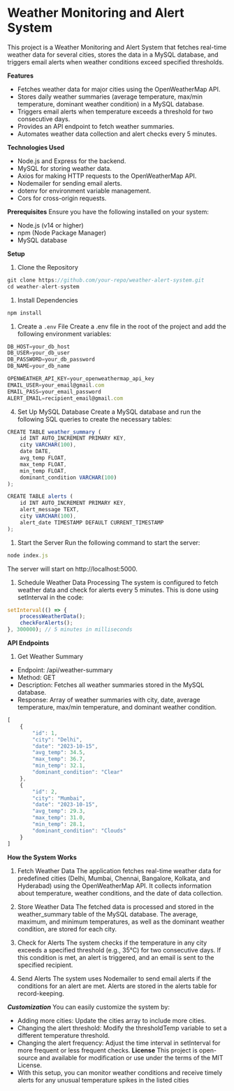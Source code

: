 # Weather Monitoring and Alert System
This project is a Weather Monitoring and Alert System that fetches real-time weather data for several cities, stores the data in a MySQL database, and triggers email alerts when weather conditions exceed specified thresholds.

**Features**
* Fetches weather data for major cities using the OpenWeatherMap API.
* Stores daily weather summaries (average temperature, max/min temperature, dominant weather condition) in a MySQL database.
* Triggers email alerts when temperature exceeds a threshold for two consecutive days.
* Provides an API endpoint to fetch weather summaries.
* Automates weather data collection and alert checks every 5 minutes.

**Technologies Used**
* Node.js and Express for the backend.
* MySQL for storing weather data.
* Axios for making HTTP requests to the OpenWeatherMap API.
* Nodemailer for sending email alerts.
* dotenv for environment variable management.
* Cors for cross-origin requests.

**Prerequisites**
Ensure you have the following installed on your system:

* Node.js (v14 or higher)
* npm (Node Package Manager)
* MySQL database

**Setup**
1. Clone the Repository
```javascript
git clone https://github.com/your-repo/weather-alert-system.git
cd weather-alert-system
```
1. Install Dependencies
```javascript
npm install
```
1. Create a `.env` File
Create a .env file in the root of the project and add the following environment variables:
```javascript
DB_HOST=your_db_host
DB_USER=your_db_user
DB_PASSWORD=your_db_password
DB_NAME=your_db_name

OPENWEATHER_API_KEY=your_openweathermap_api_key
EMAIL_USER=your_email@gmail.com
EMAIL_PASS=your_email_password
ALERT_EMAIL=recipient_email@gmail.com
```
4. Set Up MySQL Database
Create a MySQL database and run the following SQL queries to create the necessary tables:
```javascript
CREATE TABLE weather_summary (
    id INT AUTO_INCREMENT PRIMARY KEY,
    city VARCHAR(100),
    date DATE,
    avg_temp FLOAT,
    max_temp FLOAT,
    min_temp FLOAT,
    dominant_condition VARCHAR(100)
);

CREATE TABLE alerts (
    id INT AUTO_INCREMENT PRIMARY KEY,
    alert_message TEXT,
    city VARCHAR(100),
    alert_date TIMESTAMP DEFAULT CURRENT_TIMESTAMP
);
```
1. Start the Server
Run the following command to start the server:
```javascript
node index.js
```
The server will start on http://localhost:5000.

1. Schedule Weather Data Processing
The system is configured to fetch weather data and check for alerts every 5 minutes. This is done using setInterval in the code:
```javascript
setInterval(() => {
    processWeatherData();
    checkForAlerts();
}, 300000); // 5 minutes in milliseconds
```
**API Endpoints**
1. Get Weather Summary
* Endpoint: /api/weather-summary
* Method: GET
* Description: Fetches all weather summaries stored in the MySQL database.
* Response: Array of weather summaries with city, date, average temperature, max/min temperature, and dominant weather condition.
```javascript
[
    {
        "id": 1,
        "city": "Delhi",
        "date": "2023-10-15",
        "avg_temp": 34.5,
        "max_temp": 36.7,
        "min_temp": 32.1,
        "dominant_condition": "Clear"
    },
    {
        "id": 2,
        "city": "Mumbai",
        "date": "2023-10-15",
        "avg_temp": 29.3,
        "max_temp": 31.0,
        "min_temp": 28.1,
        "dominant_condition": "Clouds"
    }
]
```
**How the System Works**
1. Fetch Weather Data
The application fetches real-time weather data for predefined cities (Delhi, Mumbai, Chennai, Bangalore, Kolkata, and Hyderabad) using the OpenWeatherMap API. It collects information about temperature, weather conditions, and the date of data collection.

1. Store Weather Data
The fetched data is processed and stored in the weather_summary table of the MySQL database. The average, maximum, and minimum temperatures, as well as the dominant weather condition, are stored for each city.

1. Check for Alerts
The system checks if the temperature in any city exceeds a specified threshold (e.g., 35°C) for two consecutive days. If this condition is met, an alert is triggered, and an email is sent to the specified recipient.

1. Send Alerts
The system uses Nodemailer to send email alerts if the conditions for an alert are met. Alerts are stored in the alerts table for record-keeping.

***Customization***
You can easily customize the system by:

* Adding more cities: Update the cities array to include more cities.
* Changing the alert threshold: Modify the thresholdTemp variable to set a different temperature threshold.
* Changing the alert frequency: Adjust the time interval in setInterval for more frequent or less frequent checks.
**License**
This project is open-source and available for modification or use under the terms of the MIT License.
* With this setup, you can monitor weather conditions and receive timely alerts for any unusual temperature spikes in the listed cities


